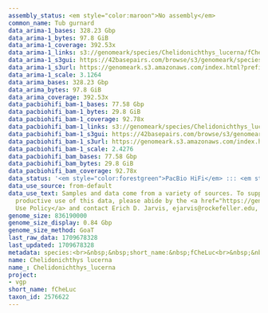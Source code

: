 ```yaml
---
assembly_status: <em style="color:maroon">No assembly</em>
common_name: Tub gurnard
data_arima-1_bases: 328.23 Gbp
data_arima-1_bytes: 97.8 GiB
data_arima-1_coverage: 392.53x
data_arima-1_links: s3://genomeark/species/Chelidonichthys_lucerna/fCheLuc1/genomic_data/arima/<br>
data_arima-1_s3gui: https://42basepairs.com/browse/s3/genomeark/species/Chelidonichthys_lucerna/fCheLuc1/genomic_data/arima/
data_arima-1_s3url: https://genomeark.s3.amazonaws.com/index.html?prefix=species/Chelidonichthys_lucerna/fCheLuc1/genomic_data/arima/
data_arima-1_scale: 3.1264
data_arima_bases: 328.23 Gbp
data_arima_bytes: 97.8 GiB
data_arima_coverage: 392.53x
data_pacbiohifi_bam-1_bases: 77.58 Gbp
data_pacbiohifi_bam-1_bytes: 29.8 GiB
data_pacbiohifi_bam-1_coverage: 92.78x
data_pacbiohifi_bam-1_links: s3://genomeark/species/Chelidonichthys_lucerna/fCheLuc1/genomic_data/pacbio_hifi/<br>
data_pacbiohifi_bam-1_s3gui: https://42basepairs.com/browse/s3/genomeark/species/Chelidonichthys_lucerna/fCheLuc1/genomic_data/pacbio_hifi/
data_pacbiohifi_bam-1_s3url: https://genomeark.s3.amazonaws.com/index.html?prefix=species/Chelidonichthys_lucerna/fCheLuc1/genomic_data/pacbio_hifi/
data_pacbiohifi_bam-1_scale: 2.4276
data_pacbiohifi_bam_bases: 77.58 Gbp
data_pacbiohifi_bam_bytes: 29.8 GiB
data_pacbiohifi_bam_coverage: 92.78x
data_status: '<em style="color:forestgreen">PacBio HiFi</em> ::: <em style="color:forestgreen">Arima</em>'
data_use_source: from-default
data_use_text: Samples and data come from a variety of sources. To support fair and
  productive use of this data, please abide by the <a href="https://genome10k.soe.ucsc.edu/data-use-policies/">Data
  Use Policy</a> and contact Erich D. Jarvis, ejarvis@rockefeller.edu, with any questions.
genome_size: 836190000
genome_size_display: 0.84 Gbp
genome_size_method: GoaT
last_raw_data: 1709678328
last_updated: 1709678328
metadata: species:<br>&nbsp;&nbsp;short_name:&nbsp;fCheLuc<br>&nbsp;&nbsp;name:&nbsp;Chelidonichthys&nbsp;lucerna<br>&nbsp;&nbsp;taxon_id:&nbsp;2576622<br>&nbsp;&nbsp;common_name:&nbsp;Tub&nbsp;gurnard<br>&nbsp;&nbsp;order:<br>&nbsp;&nbsp;&nbsp;&nbsp;name:&nbsp;Scorpaeniformes<br>&nbsp;&nbsp;family:<br>&nbsp;&nbsp;&nbsp;&nbsp;name:&nbsp;Triglidae<br>&nbsp;&nbsp;individuals:<br>&nbsp;&nbsp;&nbsp;&nbsp;-&nbsp;short_name:&nbsp;fCheLuc1<br>&nbsp;&nbsp;&nbsp;&nbsp;&nbsp;&nbsp;biosample_id:&nbsp;SAMEA112765707<br>&nbsp;&nbsp;&nbsp;&nbsp;&nbsp;&nbsp;sex:<br>&nbsp;&nbsp;genome_size:&nbsp;836190000<br>&nbsp;&nbsp;genome_size_method:&nbsp;GoaT<br>&nbsp;&nbsp;project:&nbsp;[&nbsp;vgp&nbsp;]<br>
name: Chelidonichthys lucerna
name_: Chelidonichthys_lucerna
project:
- vgp
short_name: fCheLuc
taxon_id: 2576622
---
```

